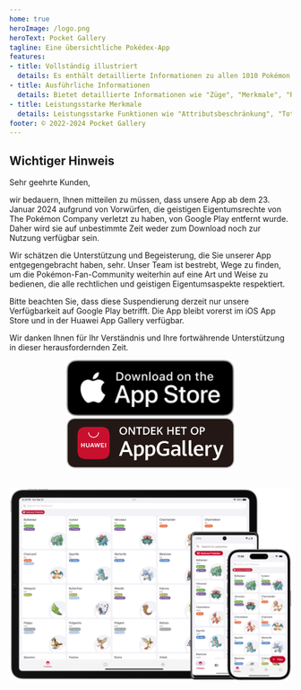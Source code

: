 ```yaml
---
home: true
heroImage: /logo.png
heroText: Pocket Gallery
tagline: Eine übersichtliche Pokédex-App
features:
- title: Vollständig illustriert
  details: Es enthält detaillierte Informationen zu allen 1010 Pokémon von Generation 1 bis Generation 9.
- title: Ausführliche Informationen
  details: Bietet detaillierte Informationen wie "Züge", "Merkmale", "Requisiten", "Wetter", "Orte" und "abnorme Zustände".
- title: Leistungsstarke Merkmale
  details: Leistungsstarke Funktionen wie "Attributsbeschränkung", "Toter Winkel" und "Fähigkeitswert-Rechner" wurden speziell für Matchmaking-Enthusiasten entwickelt.
footer: © 2022-2024 Pocket Gallery
---
```


## Wichtiger Hinweis
Sehr geehrte Kunden,

wir bedauern, Ihnen mitteilen zu müssen, dass unsere App ab dem 23. Januar 2024 aufgrund von Vorwürfen, die geistigen Eigentumsrechte von The Pokémon Company verletzt zu haben, von Google Play entfernt wurde. Daher wird sie auf unbestimmte Zeit weder zum Download noch zur Nutzung verfügbar sein.

Wir schätzen die Unterstützung und Begeisterung, die Sie unserer App entgegengebracht haben, sehr. Unser Team ist bestrebt, Wege zu finden, um die Pokémon-Fan-Community weiterhin auf eine Art und Weise zu bedienen, die alle rechtlichen und geistigen Eigentumsaspekte respektiert.

Bitte beachten Sie, dass diese Suspendierung derzeit nur unsere Verfügbarkeit auf Google Play betrifft. Die App bleibt vorerst im iOS App Store und in der Huawei App Gallery verfügbar.

Wir danken Ihnen für Ihr Verständnis und Ihre fortwährende Unterstützung in dieser herausfordernden Zeit.

<a href="https://apps.apple.com/us/app/pocket-gallery-app/id6464266038">
<div align="center">
<img src="../.vuepress/public/app-store-badge-en.svg" alt="hero" style="width: 300px;"/>
</div>
</a>

<!-- <a href="https://play.google.com/store/apps/details?id=com.eurekaffeine.pokedex">
<div align="center">
<img src="../.vuepress/public/google-play-badge-de.png" alt="hero" style="width: 300px;"/>
</div>
</a> -->

<a href="https://url.cloud.huawei.com/nlFEFYg8Cc?shareTo=qrcode">
<div align="center">
<img src="../.vuepress/public/app-gallery-badge-de.svg" alt="hero" style="width: 300px;"/>
</div>
</a>

\
![hero](../.vuepress/public/hero.png)
